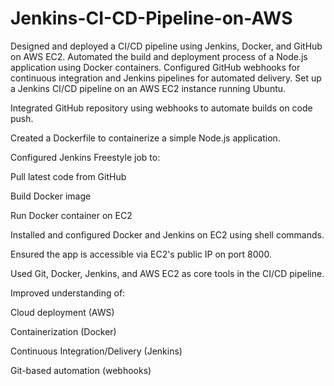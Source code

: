 # Jenkins-CI-CD-Pipeline-on-AWS
Designed and deployed a CI/CD pipeline using Jenkins, Docker, and GitHub on AWS EC2. Automated the build and deployment process of a Node.js application using Docker containers. Configured GitHub webhooks for continuous integration and Jenkins pipelines for automated delivery.
Set up a Jenkins CI/CD pipeline on an AWS EC2 instance running Ubuntu.

Integrated GitHub repository using webhooks to automate builds on code push.

Created a Dockerfile to containerize a simple Node.js application.

Configured Jenkins Freestyle job to:

Pull latest code from GitHub

Build Docker image

Run Docker container on EC2

Installed and configured Docker and Jenkins on EC2 using shell commands.

Ensured the app is accessible via EC2's public IP on port 8000.

Used Git, Docker, Jenkins, and AWS EC2 as core tools in the CI/CD pipeline.

Improved understanding of:

Cloud deployment (AWS)

Containerization (Docker)

Continuous Integration/Delivery (Jenkins)

Git-based automation (webhooks)
